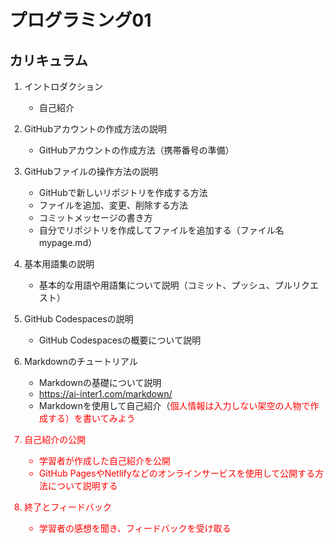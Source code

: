 # プログラミング01

## カリキュラム

1. イントロダクション
   - 自己紹介

2. GitHubアカウントの作成方法の説明
   - GitHubアカウントの作成方法（携帯番号の準備）

3. GitHubファイルの操作方法の説明
   - GitHubで新しいリポジトリを作成する方法
   - ファイルを追加、変更、削除する方法
   - コミットメッセージの書き方
   - 自分でリポジトリを作成してファイルを追加する（ファイル名 mypage.md）

4. 基本用語集の説明
   - 基本的な用語や用語集について説明（コミット、プッシュ、プルリクエスト）

5. GitHub Codespacesの説明
   - GitHub Codespacesの概要について説明

6. Markdownのチュートリアル
   - Markdownの基礎について説明
    - https://ai-inter1.com/markdown/
   - Markdownを使用して自己紹介（<font color="red">個人情報は入力しない架空の人物で作成する）を書いてみよう

7. 自己紹介の公開
   - 学習者が作成した自己紹介を公開
   - GitHub PagesやNetlifyなどのオンラインサービスを使用して公開する方法について説明する

8. 終了とフィードバック
   - 学習者の感想を聞き、フィードバックを受け取る
